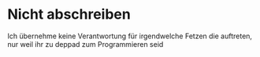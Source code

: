 # Nicht abschreiben
Ich übernehme keine Verantwortung für irgendwelche Fetzen die auftreten, nur weil ihr zu deppad zum Programmieren seid
